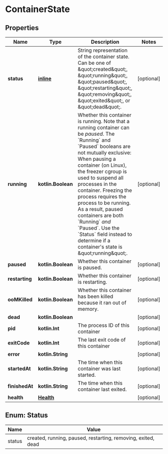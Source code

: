 
# ContainerState

## Properties
Name | Type | Description | Notes
------------ | ------------- | ------------- | -------------
**status** | [**inline**](#StatusEnum) | String representation of the container state. Can be one of \&quot;created\&quot;, \&quot;running\&quot;, \&quot;paused\&quot;, \&quot;restarting\&quot;, \&quot;removing\&quot;, \&quot;exited\&quot;, or \&quot;dead\&quot;.  |  [optional]
**running** | **kotlin.Boolean** | Whether this container is running.  Note that a running container can be _paused_. The &#x60;Running&#x60; and &#x60;Paused&#x60; booleans are not mutually exclusive:  When pausing a container (on Linux), the freezer cgroup is used to suspend all processes in the container. Freezing the process requires the process to be running. As a result, paused containers are both &#x60;Running&#x60; _and_ &#x60;Paused&#x60;.  Use the &#x60;Status&#x60; field instead to determine if a container&#39;s state is \&quot;running\&quot;.  |  [optional]
**paused** | **kotlin.Boolean** | Whether this container is paused. |  [optional]
**restarting** | **kotlin.Boolean** | Whether this container is restarting. |  [optional]
**ooMKilled** | **kotlin.Boolean** | Whether this container has been killed because it ran out of memory.  |  [optional]
**dead** | **kotlin.Boolean** |  |  [optional]
**pid** | **kotlin.Int** | The process ID of this container |  [optional]
**exitCode** | **kotlin.Int** | The last exit code of this container |  [optional]
**error** | **kotlin.String** |  |  [optional]
**startedAt** | **kotlin.String** | The time when this container was last started. |  [optional]
**finishedAt** | **kotlin.String** | The time when this container last exited. |  [optional]
**health** | [**Health**](Health.md) |  |  [optional]


<a name="StatusEnum"></a>
## Enum: Status
Name | Value
---- | -----
status | created, running, paused, restarting, removing, exited, dead




